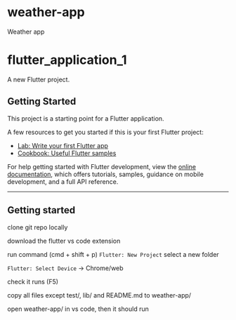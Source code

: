 # weather-app
Weather app


# flutter_application_1

A new Flutter project.

## Getting Started

This project is a starting point for a Flutter application.

A few resources to get you started if this is your first Flutter project:

- [Lab: Write your first Flutter app](https://docs.flutter.dev/get-started/codelab)
- [Cookbook: Useful Flutter samples](https://docs.flutter.dev/cookbook)

For help getting started with Flutter development, view the
[online documentation](https://docs.flutter.dev/), which offers tutorials,
samples, guidance on mobile development, and a full API reference.



___


## Getting started


clone git repo locally


download the flutter vs code extension

run command (cmd + shift + p)
`Flutter: New Project`
select a new folder

`Flutter: Select Device` -> Chrome/web

check it runs (F5)

copy all files except test/, lib/ and README.md to weather-app/

open weather-app/ in vs code, then it should run




